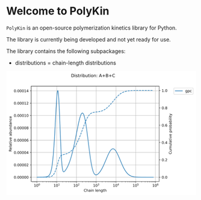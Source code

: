 # Welcome to PolyKin

`PolyKin` is an open-source polymerization kinetics library for Python.

The library is currently being developed and not yet ready for use.

The library contains the following subpackages:

* distributions = chain-length distributions

<p align="center">
  <img src="blend.svg" alt="MWD of a polymer blend">
</p>